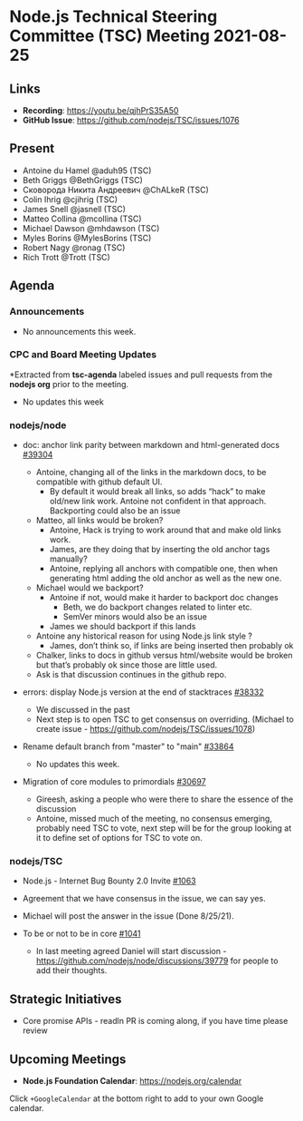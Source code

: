 # Node.js Technical Steering Committee (TSC) Meeting 2021-08-25

## Links

* **Recording**:  <https://youtu.be/qjhPrS35A50>
* **GitHub Issue**: <https://github.com/nodejs/TSC/issues/1076>

## Present

* Antoine du Hamel @aduh95 (TSC)
* Beth Griggs @BethGriggs (TSC)
* Сковорода Никита Андреевич @ChALkeR (TSC)
* Colin Ihrig @cjihrig (TSC)
* James Snell @jasnell (TSC)
* Matteo Collina @mcollina (TSC)
* Michael Dawson @mhdawson (TSC)
* Myles Borins @MylesBorins (TSC)
* Robert Nagy @ronag (TSC)
* Rich Trott @Trott (TSC)

## Agenda

### Announcements

* No announcements this week.

### CPC and Board Meeting Updates

*Extracted from **tsc-agenda** labeled issues and pull requests from the **nodejs org** prior to the meeting.

* No updates this week

### nodejs/node

* doc: anchor link parity between markdown and html-generated docs [#39304](https://github.com/nodejs/node/pull/39304)
  * Antoine, changing all of the links in the markdown docs, to be compatible with
    github default UI.
    * By default it would break all links, so adds “hack” to make old/new link work. Antoine not
      confident in that approach. Backporting could also be an issue
  * Matteo, all links would be broken?
    * Antoine, Hack is trying to work around that and make old links work.
    * James, are they doing that by inserting the old anchor tags manually?
    * Antoine, replying all anchors with compatible one, then when generating html adding the
      old anchor as well as the new one.
  * Michael would we backport?
    * Antoine if not, would make it harder to backport doc changes
      * Beth, we do backport changes related to linter etc.
      * SemVer minors would also be an issue
    * James we should backport if this lands
  * Antoine any historical reason for using Node.js link style ?
    * James, don’t think so, if links are being inserted then probably ok
  * Chalker, links to docs in github versus html/website would be broken but that’s probably ok
    since those are little used.
  * Ask is that discussion continues in the github repo.

* errors: display Node.js version at the end of stacktraces [#38332](https://github.com/nodejs/node/pull/38332)
  * We discussed in the past
  * Next step is to open TSC to get consensus on overriding.
    (Michael to create issue - <https://github.com/nodejs/TSC/issues/1078>)

* Rename default branch from "master" to "main" [#33864](https://github.com/nodejs/node/issues/33864)
  * No updates this week.

* Migration of core modules to primordials [#30697](https://github.com/nodejs/node/issues/30697)
  * Gireesh, asking a people who were there to share the essence of the discussion
  * Antoine, missed much of the meeting, no consensus emerging, probably need TSC to vote,
    next step will be for the group looking at it to define set of options for TSC to vote on.

### nodejs/TSC

* Node.js - Internet Bug Bounty 2.0 Invite [#1063](https://github.com/nodejs/TSC/issues/1063)
* Agreement that we have consensus in the issue, we can say yes.
* Michael will post the answer in the issue (Done 8/25/21).

* To be or not to be in core [#1041](https://github.com/nodejs/TSC/issues/1041)
  * In last meeting agreed Daniel will start discussion - <https://github.com/nodejs/node/discussions/39779>
    for people to add their thoughts.

## Strategic Initiatives

* Core promise APIs - readln PR is coming along, if you have time please review

## Upcoming Meetings

* **Node.js Foundation Calendar**: <https://nodejs.org/calendar>

Click `+GoogleCalendar` at the bottom right to add to your own Google calendar.
